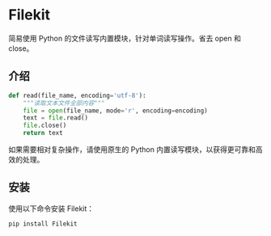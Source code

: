 # Filekit

简易使用 Python 的文件读写内置模块，针对单词读写操作。省去 open 和 close。

## 介绍

```python
def read(file_name, encoding='utf-8'):
    """读取文本文件全部内容"""
    file = open(file_name, mode='r', encoding=encoding)
    text = file.read()
    file.close()
    return text
```

如果需要相对复杂操作，请使用原生的 Python 内置读写模块，以获得更可靠和高效的处理。

## 安装
使用以下命令安装 Filekit：
```shell
pip install Filekit
```

